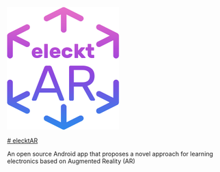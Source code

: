 ![](https://github.com/vsafontlopez/elecktAR/blob/main/assets/elecktAR_icon.png)

[# elecktAR](https://openaccess.uoc.edu/handle/10609/138366)

An open source Android app that proposes a novel approach for learning electronics based on Augmented Reality (AR)
